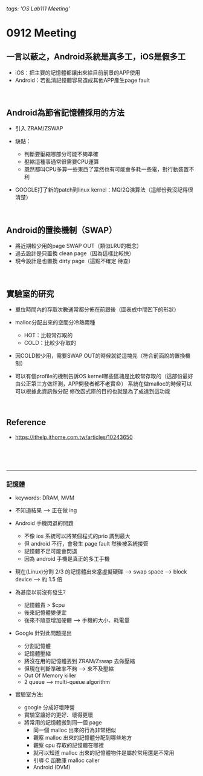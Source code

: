 ###### tags: 'OS Lab111 Meeting'
# 0912 Meeting




## 一言以蔽之，Android系統是真多工，iOS是假多工
  - iOS：把主要的記憶體都讓出來給目前前景的APP使用
  - Android：若亂清記憶體容易造成其他APP產生page fault
</br>

## Android為節省記憶體採用的方法
  - 引入 ZRAM/ZSWAP
  
  - 缺點：
    - 判斷要壓縮哪部分可能不夠準確
	- 壓縮這種事通常很需要CPU運算
	- 既然都叫CPU多算一些東西了當然也有可能會多耗一些電，對行動裝置不利
	
  - GOOGLE打了新的patch到linux kernel：MQ/2Q演算法（這部份我沒記得很清楚）
</br>

## Android的置換機制（SWAP）
  - 將近期較少用的page SWAP OUT（類似LRU的概念）
  - 過去設計是只置換 clean page（因為這樣比較快）
  - 現今設計是也置換 dirty page（這點不確定 待查）
</br>

## 實驗室的研究
  - 單位時間內的存取次數通常都分佈在前跟後（圖表成中間凹下的形狀）

  - malloc分配出來的空間分冷熱兩種
    - HOT：比較常存取的
    - COLD：比較少存取的

  - 因COLD較少用，需要SWAP OUT的時候就從這塊先（符合前面說的置換機制）
  - 可以有個profile的機制告訴OS kernel哪些區塊是比較常存取的（這部份最好由公正第三方做評測，APP開發者都不老實😡）
    系統在做malloc的時候可以可以根據此資訊做分配
    修改函式庫的目的也就是為了成達到這功能
</br>

## Reference
- <https://ithelp.ithome.com.tw/articles/10243650>
</br>





</br>
</br>

--------


### 記憶體
* keywords: DRAM, MVM
* 不知道結果 --> 正在做 ing
* Android 手機閃退的問題
    * 不像 ios 系統可以將某個程式的prio 調到最大
    * 但 android 不行，會發生 page fault 然後被系統接管
    * 記憶體不足可能會閃退
    * 因為 android 手機是真正的多工手機

* 現在(Linux)分割 2/3 的記憶體出來當虛擬硬碟 --> swap space --> block device --> 約 1.5 倍
* 為甚麼以前沒有發生?
    * 記憶體貴 > $cpu
    * 後來記憶體變便宜
    * 後來不隨意增加硬體 --> 手機的大小、耗電量
* Google 針對此問題提出
    * 分割記憶體
    * 記憶體壓縮
    * 將沒在用的記憶體丟到 ZRAM/Zswap 去做壓縮
    * 但現在判斷準確率不夠 --> 來不及壓縮 
    * Out Of Memory killer
    * 2 queue --> multi-queue algorithm

* 實驗室方法:
    * google 分成好壞陣營
    * 實驗室讓好的更好、壞得更壞
    * 將常用的記憶體搬到同一個 page
        * 同一個 malloc 出來的行為非常相似
        * 觀察 malloc 出來的記憶體分配到哪些地方
        * 觀察 cpu 存取的記憶體在哪裡
        * 就可以知道 malloc 出來的記憶體物件是屬於常用還是不常用
        * 引導 C 函數庫 malloc caller 
        * Android (DVM)
 

